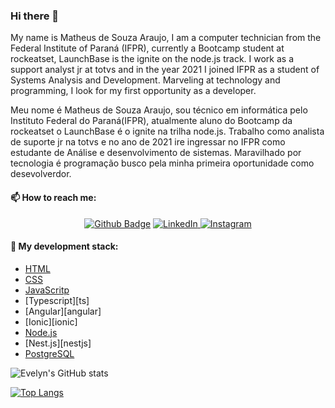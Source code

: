 ### Hi there 👋

My name is Matheus de Souza Araujo, I am a computer technician from the Federal Institute of Paraná (IFPR), currently a Bootcamp student at rockeatset, LaunchBase is the ignite on the node.js track. I work as a support analyst jr at totvs and in the year 2021 I joined IFPR as a student of Systems Analysis and Development. Marveling at technology and programming, I look for my first opportunity as a developer.

Meu nome é Matheus de Souza Araujo, sou técnico em informática pelo Instituto Federal do Paraná(IFPR), atualmente aluno do Bootcamp da rockeatset o LaunchBase é o ignite na trilha node.js. Trabalho como analista de suporte jr na totvs e no ano de 2021 ire ingressar no IFPR como estudante de Análise e desenvolvimento de sistemas. Maravilhado por tecnologia é programação busco pela minha primeira oportunidade como desevolverdor.


#### 📫 How to reach me:
<div align="center">
<a href="https://github.com/Matheus-souza-araujo"><img src="https://camo.githubusercontent.com/10e4220ca4d7b2cbb4b120fd64a8428b574a093c1f53781d7c4de3d3b2c364f4/68747470733a2f2f696d672e736869656c64732e696f2f62616467652f2d4769746875622d3030303f7374796c653d666c61742d737175617265266c6f676f3d476974687562266c6f676f436f6c6f723d7768697465266c696e6b3d68747470733a2f2f6769746875622e636f6d2f53616e64796172615065726573" alt="Github Badge" data-canonical-src="https://img.shields.io/badge/-Github-000?style=flat-square&amp;logo=Github&amp;logoColor=white&amp;link=https://github.com/Matheus-souza-araujo" style="max-width:100%;"></a>
<a href="https://www.linkedin.com/in/matheus-souza-araujo/" rel="nofollow">
	<img src="https://camo.githubusercontent.com/1598532a3542326fff0ea5e0481f39287c1a1a201b07b4fff95c5ecd6a30553e/68747470733a2f2f696d672e736869656c64732e696f2f62616467652f4c696e6b6564496e2d2532333030373742352e7376673f267374796c653d666c61742d737175617265266c6f676f3d6c696e6b6564696e266c6f676f436f6c6f723d7768697465" alt="LinkedIn" data-canonical-src="https://img.shields.io/badge/LinkedIn-%230077B5.svg?&amp;style=flat-square&amp;logo=linkedin&amp;logoColor=white" style="max-width:100%;">
</a>

<a href="https://www.instagram.com/matheus1mrs/" rel="nofollow">
	<img src="https://camo.githubusercontent.com/b091cb88e26295fdc73b1f1f91d812216757930cb4d60f7951a07deff2a53fd5/68747470733a2f2f696d672e736869656c64732e696f2f62616467652f496e7374616772616d2d2532334534343035462e7376673f267374796c653d666c61742d737175617265266c6f676f3d696e7374616772616d266c6f676f436f6c6f723d7768697465" alt="Instagram" data-canonical-src="https://img.shields.io/badge/Instagram-%23E4405F.svg?&amp;style=flat-square&amp;logo=instagram&amp;logoColor=white" style="max-width:100%;">
</a>
</div>

#### :hammer: My development stack:
- [HTML][html]
- [CSS][css]
- [JavaScritp][js]
- [Typescript][ts]
- [Angular][angular]
- [Ionic][ionic]
- [Node.js][nodejs]
- [Nest.js][nestjs]
- [PostgreSQL][postgresql]


![Evelyn's GitHub stats](https://github-readme-stats.vercel.app/api?username=Matheus-souza-araujo&show_icons=true&theme=dark&hide_border=true&cache_seconds=2000&include_all_commits=true&count_private=true)

[![Top Langs](https://github-readme-stats.vercel.app/api/top-langs/?username=Matheus-souza-araujo&layout=compact&theme=dark&hide_border=true&cache_seconds=2000)](https://github.com/Matheus-souza-araujo/github-readme-stats)





[html]: https://developer.mozilla.org/pt-BR/docs/Web/HTML
[css]: https://developer.mozilla.org/pt-BR/docs/Web/CSS
[js]: https://developer.mozilla.org/pt-BR/docs/Web/JavaScript
[nodejs]: https://nodejs.org/en/
[njk]: https://mozilla.github.io/nunjucks/
[postgresql]: https://www.postgresql.org/
[license]: https://github.com/i-ramoss/Foodfy/blob/master/LICENSE
